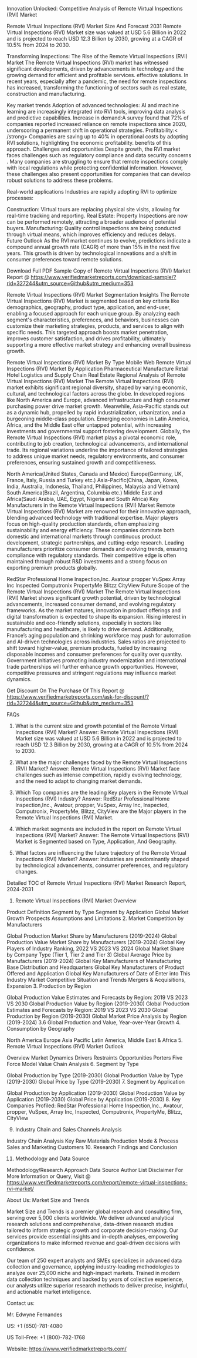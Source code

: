 Innovation Unlocked: Competitive Analysis of Remote Virtual Inspections (RVI) Market


Remote Virtual Inspections (RVI) Market Size And Forecast 2031
Remote Virtual Inspections (RVI) Market size was valued at USD 5.6 Billion in 2022 and is projected to reach USD 12.3 Billion by 2030, growing at a CAGR of 10.5% from 2024 to 2030.

Transforming Inspections: The Rise of the Remote Virtual Inspections (RVI) Market
The Remote Virtual Inspections (RVI) market has witnessed significant developments, driven by advancements in technology and the growing demand for efficient and profitable services. effective solutions. In recent years, especially after a pandemic, the need for remote inspections has increased, transforming the functioning of sectors such as real estate, construction and manufacturing.

Key market trends
Adoption of advanced technologies: AI and machine learning are increasingly integrated into RVI tools, improving data analysis and predictive capabilities.
Increase in demand:A survey found that 72% of companies reported increased reliance on remote inspections since 2020, underscoring a permanent shift in operational strategies.
Profitability:< /strong> Companies are saving up to 40% in operational costs by adopting RVI solutions, highlighting the economic profitability. benefits of this approach.
Challenges and opportunities
Despite growth, the RVI market faces challenges such as regulatory compliance and data security concerns . Many companies are struggling to ensure that remote inspections comply with local regulations while protecting confidential information. However, these challenges also present opportunities for companies that can develop robust solutions to address these problems.

Real-world applications
Industries are rapidly adopting RVI to optimize processes:

Construction: Virtual tours are replacing physical site visits, allowing for real-time tracking and reporting.
Real Estate: Property Inspections are now can be performed remotely, attracting a broader audience of potential buyers.
Manufacturing: Quality control inspections are being conducted through virtual means, which improves efficiency and reduces delays.
Future Outlook
As the RVI market continues to evolve, predictions indicate a compound annual growth rate (CAGR) of more than 15% in the next five years. This growth is driven by technological innovations and a shift in consumer preferences toward remote solutions.

Download Full PDF Sample Copy of Remote Virtual Inspections (RVI) Market Report @ https://www.verifiedmarketreports.com/download-sample/?rid=327244&utm_source=Github&utm_medium=353

Remote Virtual Inspections (RVI) Market Segmentation Insights
The Remote Virtual Inspections (RVI) Market is segmented based on key criteria like demographics, geography, product type, application, and end-user, enabling a focused approach for each unique group. By analyzing each segment's characteristics, preferences, and behaviors, businesses can customize their marketing strategies, products, and services to align with specific needs. This targeted approach boosts market penetration, improves customer satisfaction, and drives profitability, ultimately supporting a more effective market strategy and enhancing overall business growth.

Remote Virtual Inspections (RVI) Market By Type
Mobile
Web
Remote Virtual Inspections (RVI) Market By Application
Pharmaceutical
Manufacture
Retail
Hotel
Logistics and Supply Chain
Real Estate
Regional Analysis of Remote Virtual Inspections (RVI) Market
The Remote Virtual Inspections (RVI) market exhibits significant regional diversity, shaped by varying economic, cultural, and technological factors across the globe. In developed regions like North America and Europe, advanced infrastructure and high consumer purchasing power drive market growth. Meanwhile, Asia-Pacific stands out as a dynamic hub, propelled by rapid industrialization, urbanization, and a burgeoning middle-class population. Emerging economies in Latin America, Africa, and the Middle East offer untapped potential, with increasing investments and governmental support fostering development. Globally, the Remote Virtual Inspections (RVI) market plays a pivotal economic role, contributing to job creation, technological advancements, and international trade. Its regional variations underline the importance of tailored strategies to address unique market needs, regulatory environments, and consumer preferences, ensuring sustained growth and competitiveness.

North America(United States, Canada and Mexico)
Europe(Germany, UK, France, Italy, Russia and Turkey etc.)
Asia-Pacific(China, Japan, Korea, India, Australia, Indonesia, Thailand, Philippines, Malaysia and Vietnam)
South America(Brazil, Argentina, Columbia etc.)
Middle East and Africa(Saudi Arabia, UAE, Egypt, Nigeria and South Africa)
Key Manufacturers in the Remote Virtual Inspections (RVI) Market
Remote Virtual Inspections (RVI) Market are renowned for their innovative approach, blending advanced technology with traditional expertise. Major players focus on high-quality production standards, often emphasizing sustainability and energy efficiency. These companies dominate both domestic and international markets through continuous product development, strategic partnerships, and cutting-edge research. Leading manufacturers prioritize consumer demands and evolving trends, ensuring compliance with regulatory standards. Their competitive edge is often maintained through robust R&D investments and a strong focus on exporting premium products globally.

RedStar Professional Home Inspection,Inc.
Avatour
propper
VuSpex
Array Inc
Inspected
Computronix
PropertyMe
Blitzz
CityView
Future Scope of the Remote Virtual Inspections (RVI) Market
The Remote Virtual Inspections (RVI) Market shows significant growth potential, driven by technological advancements, increased consumer demand, and evolving regulatory frameworks. As the market matures, innovation in product offerings and digital transformation is expected to shape its expansion. Rising interest in sustainable and eco-friendly solutions, especially in sectors like manufacturing and healthcare, is likely to drive demand. Additionally, France’s aging population and shrinking workforce may push for automation and AI-driven technologies across industries. Sales ratios are projected to shift toward higher-value, premium products, fueled by increasing disposable incomes and consumer preferences for quality over quantity. Government initiatives promoting industry modernization and international trade partnerships will further enhance growth opportunities. However, competitive pressures and stringent regulations may influence market dynamics.

Get Discount On The Purchase Of This Report @ https://www.verifiedmarketreports.com/ask-for-discount/?rid=327244&utm_source=Github&utm_medium=353

FAQs
1. What is the current size and growth potential of the Remote Virtual Inspections (RVI) Market?
Answer: Remote Virtual Inspections (RVI) Market size was valued at USD 5.6 Billion in 2022 and is projected to reach USD 12.3 Billion by 2030, growing at a CAGR of 10.5% from 2024 to 2030.

2. What are the major challenges faced by the Remote Virtual Inspections (RVI) Market?
Answer: Remote Virtual Inspections (RVI) Market face challenges such as intense competition, rapidly evolving technology, and the need to adapt to changing market demands.

3. Which Top companies are the leading Key players in the Remote Virtual Inspections (RVI) Industry?
Answer: RedStar Professional Home Inspection,Inc., Avatour, propper, VuSpex, Array Inc, Inspected, Computronix, PropertyMe, Blitzz, CityView are the Major players in the Remote Virtual Inspections (RVI) Market.

4. Which market segments are included in the report on Remote Virtual Inspections (RVI) Market?
Answer: The Remote Virtual Inspections (RVI) Market is Segmented based on Type, Application, And Geography.

5. What factors are influencing the future trajectory of the Remote Virtual Inspections (RVI) Market?
Answer: Industries are predominantly shaped by technological advancements, consumer preferences, and regulatory changes.

Detailed TOC of Remote Virtual Inspections (RVI) Market Research Report, 2024-2031
1. Remote Virtual Inspections (RVI) Market Overview

Product Definition
Segment by Type
Segment by Application
Global Market Growth Prospects
Assumptions and Limitations
2. Market Competition by Manufacturers

Global Production Market Share by Manufacturers (2019-2024)
Global Production Value Market Share by Manufacturers (2019-2024)
Global Key Players of Industry Ranking, 2022 VS 2023 VS 2024
Global Market Share by Company Type (Tier 1, Tier 2 and Tier 3)
Global Average Price by Manufacturers (2019-2024)
Global Key Manufacturers of Manufacturing Base Distribution and Headquarters
Global Key Manufacturers of Product Offered and Application
Global Key Manufacturers of Date of Enter into This Industry
Market Competitive Situation and Trends
Mergers & Acquisitions, Expansion
3. Production by Region

Global Production Value Estimates and Forecasts by Region: 2019 VS 2023 VS 2030
Global Production Value by Region (2019-2030)
Global Production Estimates and Forecasts by Region: 2019 VS 2023 VS 2030
Global Production by Region (2019-2030)
Global Market Price Analysis by Region (2019-2024) 3.6 Global Production and Value, Year-over-Year Growth
4. Consumption by Geography

North America
Europe
Asia Pacific
Latin America, Middle East & Africa
5. Remote Virtual Inspections (RVI) Market Outlook

Overview
Market Dynamics
Drivers
Restraints
Opportunities
Porters Five Force Model
Value Chain Analysis 
6. Segment by Type

Global Production by Type (2019-2030)
Global Production Value by Type (2019-2030)
Global Price by Type (2019-2030)
7. Segment by Application

Global Production by Application (2019-2030)
Global Production Value by Application (2019-2030)
Global Price by Application (2019-2030)
8. Key Companies Profiled: RedStar Professional Home Inspection,Inc., Avatour, propper, VuSpex, Array Inc, Inspected, Computronix, PropertyMe, Blitzz, CityView

9. Industry Chain and Sales Channels Analysis

Industry Chain Analysis
Key Raw Materials
Production Mode & Process
Sales and Marketing
Customers
10. Research Findings and Conclusion

11. Methodology and Data Source

Methodology/Research Approach
Data Source
Author List
Disclaimer
For More Information or Query, Visit @ https://www.verifiedmarketreports.com/report/remote-virtual-inspections-rvi-market/

About Us: Market Size and Trends

Market Size and Trends is a premier global research and consulting firm, serving over 5,000 clients worldwide. We deliver advanced analytical research solutions and comprehensive, data-driven research studies tailored to inform strategic growth and corporate decision-making. Our services provide essential insights and in-depth analyses, empowering organizations to make informed revenue and goal-driven decisions with confidence.

Our team of 250 expert analysts and SMEs specializes in advanced data collection and governance, applying industry-leading methodologies to analyze over 25,000 niche and high-impact markets. Trained in modern data collection techniques and backed by years of collective experience, our analysts utilize superior research methods to deliver precise, insightful, and actionable market intelligence.

Contact us:

Mr. Edwyne Fernandes

US: +1 (650)-781-4080

US Toll-Free: +1 (800)-782-1768

Website: https://www.verifiedmarketreports.com/
